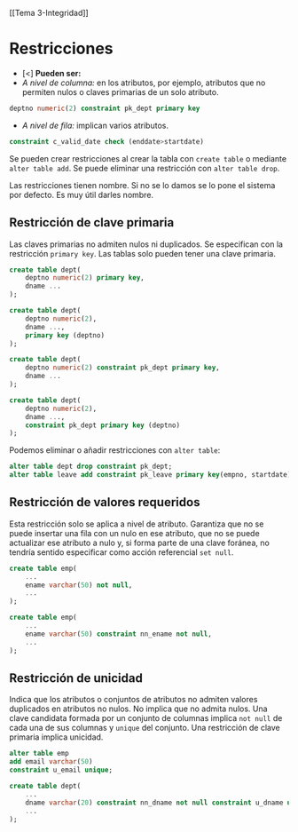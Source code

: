 [[Tema 3-Integridad]]

# Restricciones
+ [<] **Pueden ser:**
+ *A nivel de columna:* en los atributos, por ejemplo, atributos que no permiten nulos o claves primarias de un solo atributo.
```sql
deptno numeric(2) constraint pk_dept primary key
```
+ *A nivel de fila:* implican varios atributos.
```sql
constraint c_valid_date check (enddate>startdate)
```

Se pueden crear restricciones al crear la tabla con `create table` o mediante `alter table add`. Se puede eliminar una restricción con `alter table drop`.

Las restricciones tienen nombre. Si no se lo damos se lo pone el sistema por defecto. Es muy útil darles nombre.

## Restricción de clave primaria
Las claves primarias no admiten nulos ni duplicados. Se especifican con la restricción `primary key`. Las tablas solo pueden tener una clave primaria.

```sql
create table dept(
    deptno numeric(2) primary key,
    dname ...
);

create table dept(
    deptno numeric(2),
    dname ...,
    primary key (deptno)
);

create table dept(
    deptno numeric(2) constraint pk_dept primary key,
    dname ...
);

create table dept(
    deptno numeric(2),
    dname ...,
    constraint pk_dept primary key (deptno)
);
```

Podemos eliminar o añadir restricciones con `alter table`:
```sql
alter table dept drop constraint pk_dept;
alter table leave add constraint pk_leave primary key(empno, startdate);
```

## Restricción de valores requeridos
Esta restricción solo se aplica a nivel de atributo. Garantiza que no se puede insertar una fila con un nulo en ese atributo, que no se puede actualizar ese atributo a nulo y, si forma parte de una clave foránea, no tendría sentido especificar como acción referencial `set null`.

```sql
create table emp(
    ...
    ename varchar(50) not null,
    ...
);

create table emp(
    ...
    ename varchar(50) constraint nn_ename not null,
    ...
);
```

## Restricción de unicidad
Indica que los atributos o conjuntos de atributos no admiten valores duplicados en atributos no nulos. No implica que no admita nulos. Una clave candidata formada por un conjunto de columnas implica `not null` de cada una de sus columnas y `unique` del conjunto. Una restricción de clave primaria implica unicidad.

```sql
alter table emp
add email varchar(50)
constraint u_email unique;

create table dept(
    ...
    dname varchar(20) constraint nn_dname not null constraint u_dname unique,
    ...
);
```

